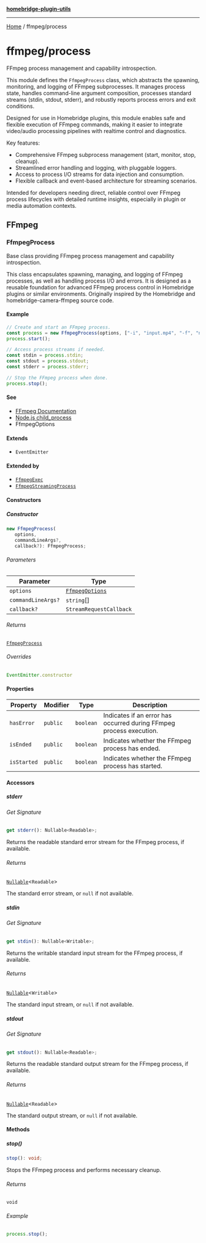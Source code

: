 [**homebridge-plugin-utils**](../README.md)

***

[Home](../README.md) / ffmpeg/process

# ffmpeg/process

FFmpeg process management and capability introspection.

This module defines the `FfmpegProcess` class, which abstracts the spawning, monitoring, and logging of FFmpeg subprocesses. It manages process state, handles
command-line argument composition, processes standard streams (stdin, stdout, stderr), and robustly reports process errors and exit conditions.

Designed for use in Homebridge plugins, this module enables safe and flexible execution of FFmpeg commands, making it easier to integrate video/audio processing
pipelines with realtime control and diagnostics.

Key features:

- Comprehensive FFmpeg subprocess management (start, monitor, stop, cleanup).
- Streamlined error handling and logging, with pluggable loggers.
- Access to process I/O streams for data injection and consumption.
- Flexible callback and event-based architecture for streaming scenarios.

Intended for developers needing direct, reliable control over FFmpeg process lifecycles with detailed runtime insights, especially in plugin or media automation
contexts.

## FFmpeg

### FfmpegProcess

Base class providing FFmpeg process management and capability introspection.

This class encapsulates spawning, managing, and logging of FFmpeg processes, as well as handling process I/O and errors. It is designed as a reusable foundation for
advanced FFmpeg process control in Homebridge plugins or similar environments. Originally inspired by the Homebridge and homebridge-camera-ffmpeg source code.

#### Example

```ts
// Create and start an FFmpeg process.
const process = new FfmpegProcess(options, ["-i", "input.mp4", "-f", "null", "-"]);
process.start();

// Access process streams if needed.
const stdin = process.stdin;
const stdout = process.stdout;
const stderr = process.stderr;

// Stop the FFmpeg process when done.
process.stop();
```

#### See

 - [FFmpeg Documentation](https://ffmpeg.org/documentation.html)
 - [Node.js child\_process](https://nodejs.org/api/child_process.html)
 - FfmpegOptions

#### Extends

- `EventEmitter`

#### Extended by

- [`FfmpegExec`](exec.md#ffmpegexec)
- [`FfmpegStreamingProcess`](stream.md#ffmpegstreamingprocess)

#### Constructors

##### Constructor

```ts
new FfmpegProcess(
   options, 
   commandLineArgs?, 
   callback?): FfmpegProcess;
```

###### Parameters

| Parameter | Type |
| ------ | ------ |
| `options` | [`FfmpegOptions`](options.md#ffmpegoptions) |
| `commandLineArgs?` | `string`[] |
| `callback?` | `StreamRequestCallback` |

###### Returns

[`FfmpegProcess`](#ffmpegprocess)

###### Overrides

```ts
EventEmitter.constructor
```

#### Properties

| Property | Modifier | Type | Description |
| ------ | ------ | ------ | ------ |
| <a id="haserror"></a> `hasError` | `public` | `boolean` | Indicates if an error has occurred during FFmpeg process execution. |
| <a id="isended"></a> `isEnded` | `public` | `boolean` | Indicates whether the FFmpeg process has ended. |
| <a id="isstarted"></a> `isStarted` | `public` | `boolean` | Indicates whether the FFmpeg process has started. |

#### Accessors

##### stderr

###### Get Signature

```ts
get stderr(): Nullable<Readable>;
```

Returns the readable standard error stream for the FFmpeg process, if available.

###### Returns

[`Nullable`](../util.md#nullable)\<`Readable`\>

The standard error stream, or `null` if not available.

##### stdin

###### Get Signature

```ts
get stdin(): Nullable<Writable>;
```

Returns the writable standard input stream for the FFmpeg process, if available.

###### Returns

[`Nullable`](../util.md#nullable)\<`Writable`\>

The standard input stream, or `null` if not available.

##### stdout

###### Get Signature

```ts
get stdout(): Nullable<Readable>;
```

Returns the readable standard output stream for the FFmpeg process, if available.

###### Returns

[`Nullable`](../util.md#nullable)\<`Readable`\>

The standard output stream, or `null` if not available.

#### Methods

##### stop()

```ts
stop(): void;
```

Stops the FFmpeg process and performs necessary cleanup.

###### Returns

`void`

###### Example

```ts
process.stop();
```
